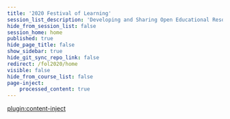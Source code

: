 ```yaml
---
title: '2020 Festival of Learning'
session_list_description: 'Developing and Sharing Open Educational Resources with Grav'
hide_from_session_list: false
session_home: home
published: true
hide_page_title: false
show_sidebar: true
hide_git_sync_repo_link: false
redirect: /fol2020/home
visible: false
hide_from_course_list: false
page-inject:
    processed_content: true
---
```


[plugin:content-inject](home/_important-reminders)
